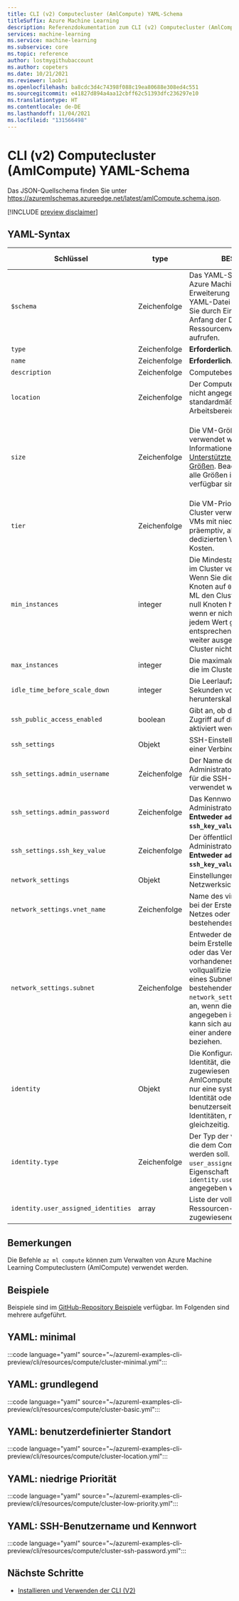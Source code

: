 ```yaml
---
title: CLI (v2) Computecluster (AmlCompute) YAML-Schema
titleSuffix: Azure Machine Learning
description: Referenzdokumentation zum CLI (v2) Computecluster (AmlCompute) YAML-Schema.
services: machine-learning
ms.service: machine-learning
ms.subservice: core
ms.topic: reference
author: lostmygithubaccount
ms.author: copeters
ms.date: 10/21/2021
ms.reviewer: laobri
ms.openlocfilehash: ba8cdc3d4c74398f088c19ea80688e308ed4c551
ms.sourcegitcommit: e41827d894a4aa12cbff62c51393dfc236297e10
ms.translationtype: HT
ms.contentlocale: de-DE
ms.lasthandoff: 11/04/2021
ms.locfileid: "131566498"
---
```

# <a name="cli-v2-compute-cluster-amlcompute-yaml-schema"></a>CLI (v2) Computecluster (AmlCompute) YAML-Schema

Das JSON-Quellschema finden Sie unter https://azuremlschemas.azureedge.net/latest/amlCompute.schema.json.

[!INCLUDE [preview disclaimer](../../includes/machine-learning-preview-generic-disclaimer.md)]

## <a name="yaml-syntax"></a>YAML-Syntax

| Schlüssel | type | BESCHREIBUNG | Zulässige Werte | Standardwert |
| --- | ---- | ----------- | -------------- | ------- |
| `$schema` | Zeichenfolge | Das YAML-Schema. Wenn Sie die Azure Machine Learning VS Code-Erweiterung verwenden, um die YAML-Datei zu erstellen, können Sie durch Einfügen von `$schema` am Anfang der Datei Schema- und Ressourcenvervollständigungen aufrufen. | | |
| `type` | Zeichenfolge | **Erforderlich.** Der Computetyp. | `amlcompute` | |
| `name` | Zeichenfolge | **Erforderlich.** Computename. | | |
| `description` | Zeichenfolge | Computebeschreibung. | | |
| `location` | Zeichenfolge | Der Computespeicherort. Wenn nicht angegeben, wird standardmäßig der Speicherort des Arbeitsbereichs verwendet. | | |
| `size` | Zeichenfolge | Die VM-Größe, die für den Cluster verwendet werden soll. Weitere Informationen finden Sie unter [Unterstützte VM-Serien und Größen](concept-compute-target.md#supported-vm-series-and-sizes). Beachten Sie, dass nicht alle Größen in allen Regionen verfügbar sind. | Für die Liste der unterstützten Größen in einer bestimmten Region verwenden Sie bitte `az ml compute list-sizes`.  | `Standard_DS3_v2` |
| `tier` | Zeichenfolge | Die VM-Prioritätsebene, die für den Cluster verwendet werden soll. VMs mit niedriger Priorität sind präemptiv, aber im Vergleich zu dedizierten VMs zu geringeren Kosten. | `dedicated`, `low_priority` | `dedicated` |
| `min_instances` | integer | Die Mindestanzahl von Knoten, die im Cluster verwendet werden. Wenn Sie die Mindestanzahl von Knoten auf `0` festlegen, kann Azure ML den Cluster automatisch auf null Knoten herunterskalieren, wenn er nicht verwendet wird. Bei jedem Wert größer als `0` wird die entsprechende Anzahl von Knoten weiter ausgeführt, auch wenn der Cluster nicht verwendet wird. | | `0` |
| `max_instances` | integer | Die maximale Anzahl von Knoten, die im Cluster verwendet werden. | | `1` |
| `idle_time_before_scale_down` | integer | Die Leerlaufzeit des Knotens in Sekunden vor dem herunterskalieren des Clusters. | | `120` |
| `ssh_public_access_enabled` | boolean | Gibt an, ob der öffentliche SSH-Zugriff auf die Knoten des Clusters aktiviert werden soll. | | `false` |
| `ssh_settings` | Objekt | SSH-Einstellungen zum Herstellen einer Verbindung mit dem Cluster. | | |
| `ssh_settings.admin_username` | Zeichenfolge | Der Name des Administratorbenutzerkontos, das für die SSH-Verbindung mit Knoten verwendet werden kann. | | |
| `ssh_settings.admin_password` | Zeichenfolge | Das Kennwort des Administratorbenutzerkontos. **Entweder `admin_password` oder `ssh_key_value` ist erforderlich.** | | |
| `ssh_settings.ssh_key_value` | Zeichenfolge | Der öffentliche SSH-Schlüssel des Administratorbenutzerkontos. **Entweder `admin_password` oder `ssh_key_value` ist erforderlich.** | | |
| `network_settings` | Objekt | Einstellungen zur Netzwerksicherheit. | | |
| `network_settings.vnet_name` | Zeichenfolge | Name des virtuellen Netzes (VNet) bei der Erstellung eines neuen Netzes oder beim Verweis auf ein bestehendes Netz. | | |
| `network_settings.subnet` | Zeichenfolge | Entweder der Name des Subnetzes beim Erstellen eines neuen VNet oder das Verweisen auf ein vorhandenes VNet oder die vollqualifizierte Ressourcen-ID eines Subnetzes in einem bestehenden VNet. Geben Sie `network_settings.vnet_name` nicht an, wenn die Subnetz-ID angegeben ist. Die Subnetz-ID kann sich auf ein VNet/Subnetz in einer anderen Ressourcengruppe beziehen. | | |
| `identity` | Objekt | Die Konfiguration der verwalteten Identität, die dem Compute zugewiesen werden soll. AmlCompute-Cluster unterstützen nur eine systemseitig zugewiesene Identität oder mehrere benutzerseitig zugewiesene Identitäten, nicht beides gleichzeitig. | | |
| `identity.type` | Zeichenfolge | Der Typ der verwalteten Identität, die dem Compute zugewiesen werden soll. Wenn der Typ `user_assigned` ist, muss auch die Eigenschaft `identity.user_assigned_identities` angegeben werden. | `system_assigned`, `user_assigned` | |
| `identity.user_assigned_identities` | array | Liste der vollqualifizierten Ressourcen-IDs der vom Benutzer zugewiesenen Identitäten. | | |

## <a name="remarks"></a>Bemerkungen

Die Befehle `az ml compute` können zum Verwalten von Azure Machine Learning Computeclustern (AmlCompute) verwendet werden.

## <a name="examples"></a>Beispiele

Beispiele sind im [GitHub-Repository Beispiele](https://github.com/Azure/azureml-examples/tree/main/cli/resources/compute) verfügbar. Im Folgenden sind mehrere aufgeführt.

## <a name="yaml-minimal"></a>YAML: minimal

:::code language="yaml" source="~/azureml-examples-cli-preview/cli/resources/compute/cluster-minimal.yml":::

## <a name="yaml-basic"></a>YAML: grundlegend

:::code language="yaml" source="~/azureml-examples-cli-preview/cli/resources/compute/cluster-basic.yml":::

## <a name="yaml-custom-location"></a>YAML: benutzerdefinierter Standort

:::code language="yaml" source="~/azureml-examples-cli-preview/cli/resources/compute/cluster-location.yml":::

## <a name="yaml-low-priority"></a>YAML: niedrige Priorität

:::code language="yaml" source="~/azureml-examples-cli-preview/cli/resources/compute/cluster-low-priority.yml":::

## <a name="yaml-ssh-username-and-password"></a>YAML: SSH-Benutzername und Kennwort

:::code language="yaml" source="~/azureml-examples-cli-preview/cli/resources/compute/cluster-ssh-password.yml":::

## <a name="next-steps"></a>Nächste Schritte

- [Installieren und Verwenden der CLI (V2)](how-to-configure-cli.md)

